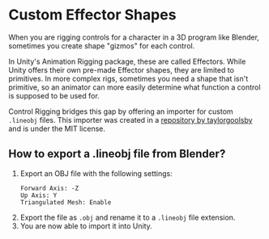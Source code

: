 ﻿# Custom Effector Shapes
When you are rigging controls for a character in a 3D program like Blender, sometimes you create shape "gizmos" for each control.

In Unity's Animation Rigging package, these are called Effectors. While Unity offers their own pre-made Effector shapes, they are limited to primitives.
In more complex rigs, sometimes you need a shape that isn't primitive, so an animator can more easily determine what function a control is supposed to be used for.

Control Rigging bridges this gap by offering an importer for custom `.lineobj` files.
This importer was created in a [repository by taylorgoolsby](https://github.com/taylorgoolsby/lineobj-importer) and is under the MIT license.

## How to export a .lineobj file from Blender?
1. Export an OBJ file with the following settings:
    ```
    Forward Axis: -Z
    Up Axis: Y
    Triangulated Mesh: Enable
    ```
2. Export the file as `.obj` and rename it to a `.lineobj` file extension.
3. You are now able to import it into Unity.